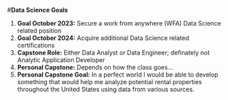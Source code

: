 #__Data Science Goals__
1. __Goal October 2023:__ Secure a work from anywhere (WFA) Data Science related position
2. __Goal October 2024:__ Acquire additional Data Science related certifications
3. __Capstone Role:__ Either Data Analyst or Data Engineer; definately not Analytic Application Developer
4. __Personal Capstone:__ Depends on how the class goes... 
5. __Personal Capstone Goal:__ In a perfect world I would be able to develop something that would help me analyze potential rental properties throughout the United States using data from various sources.
